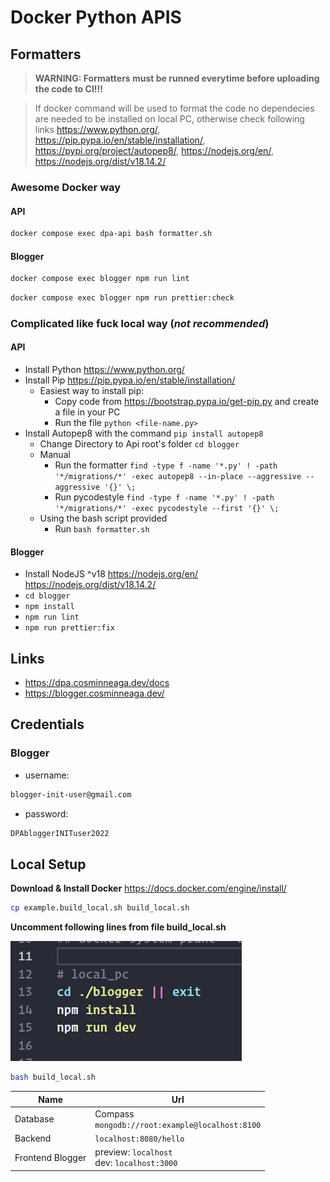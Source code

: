 # Docker Python APIS

## Formatters

> **WARNING: Formatters must be runned everytime before uploading the code to CI!!!**

> If docker command will be used to format the code no dependecies are needed to be installed on local PC, otherwise check following links
> https://www.python.org/, https://pip.pypa.io/en/stable/installation/, https://pypi.org/project/autopep8/, https://nodejs.org/en/, https://nodejs.org/dist/v18.14.2/


### Awesome Docker way
#### API
```bash
docker compose exec dpa-api bash formatter.sh
```

#### Blogger
```bash
docker compose exec blogger npm run lint
```
```bash
docker compose exec blogger npm run prettier:check
```

### Complicated like fuck local way (_not recommended_)
#### API
- Install Python https://www.python.org/
- Install Pip https://pip.pypa.io/en/stable/installation/
  - Easiest way to install pip:
    - Copy code from https://bootstrap.pypa.io/get-pip.py and create a file in your PC
    - Run the file `python <file-name.py>`
- Install Autopep8 with the command `pip install autopep8`
  - Change Directory to Api root's folder `cd blogger`
  - Manual
    - Run the formatter `find -type f -name '*.py' ! -path '*/migrations/*' -exec autopep8 --in-place --aggressive --aggressive '{}' \;`
    - Run pycodestyle `find -type f -name '*.py' ! -path '*/migrations/*' -exec pycodestyle --first '{}' \;`
  - Using the bash script provided
    - Run `bash formatter.sh`

#### Blogger
- Install NodeJS ^v18 https://nodejs.org/en/ https://nodejs.org/dist/v18.14.2/
- `cd blogger`
- `npm install`
- `npm run lint`
- `npm run prettier:fix`

## Links
- https://dpa.cosminneaga.dev/docs
- https://blogger.cosminneaga.dev/

## Credentials
### Blogger
- username:
```bash
blogger-init-user@gmail.com
```
- password:
```bash
DPAbloggerINITuser2022
```

## Local Setup

**Download & Install Docker**
https://docs.docker.com/engine/install/

```bash
cp example.build_local.sh build_local.sh
```

**Uncomment following lines from file build_local.sh**

![local_build.png](./local_build.png)

```bash
bash build_local.sh
```


| Name             | Url                                                |
| ---------------- | -------------------------------------------------- |
| Database         | Compass<br>`mongodb://root:example@localhost:8100` |
| Backend          | `localhost:8080/hello`                             |
| Frontend Blogger | preview: `localhost`<br> dev: `localhost:3000`     |
